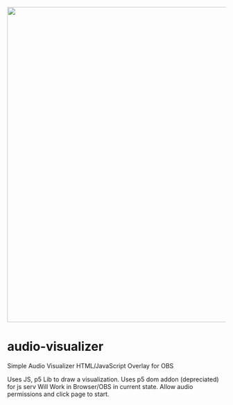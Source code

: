 <p align="center">
  <img width="876" height="726" src="https://storage.googleapis.com/womp-website_cloudbuild/cdn/womp-website/gif/audio_visualizer.gif">
</p>

# audio-visualizer
Simple Audio Visualizer HTML/JavaScript Overlay for OBS

Uses JS, p5 Lib to draw a visualization. Uses p5 dom addon (depreciated) for js serv
Will Work in Browser/OBS in current state. Allow audio permissions and click page to start. 